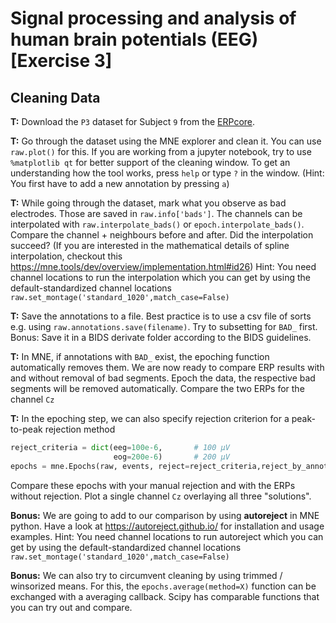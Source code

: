 # Signal processing and analysis of human brain potentials (EEG) [Exercise 3]
## Cleaning Data
**T:** Download the `P3` dataset for Subject `9` from the [ERPcore](https://osf.io/thsqg/).

**T:** Go through the dataset using the MNE explorer and clean it. You can use `raw.plot()` for this. If you are working from a jupyter notebook, try to use `%matplotlib qt` for better support of the cleaning window. To get an understanding how the tool works, press `help` or type `?` in the window. (Hint: You first have to add a new annotation by pressing `a`)

**T:** While going through the dataset, mark what you observe as bad electrodes. Those are saved in `raw.info['bads']`. The channels can be interpolated with `raw.interpolate_bads()` or `epoch.interpolate_bads()`. Compare the channel + neighbours before and after. Did the interpolation succeed? (If you are interested in the mathematical details of spline interpolation, checkout this https://mne.tools/dev/overview/implementation.html#id26)
Hint: You need channel locations to run the interpolation which you can get by using the default-standardized channel locations `raw.set_montage('standard_1020',match_case=False)`

**T:** Save the annotations to a file. Best practice is to use a csv file of sorts e.g. using `raw.annotations.save(filename)`. Try to subsetting for `BAD_` first. Bonus: Save it in a BIDS derivate folder according to the BIDS guidelines.

**T:** In MNE, if annotations with `BAD_` exist, the epoching function automatically removes them. We are now ready to compare ERP results with and without removal of bad segments. Epoch the data, the respective bad segments will be removed automatically. Compare the two ERPs for the channel `Cz`

**T:** In the epoching step, we can also specify rejection criterion for a peak-to-peak rejection method

```python
reject_criteria = dict(eeg=100e-6,       # 100 µV
                       eog=200e-6)       # 200 µV
epochs = mne.Epochs(raw, events, reject=reject_criteria,reject_by_annotation=False)
```

Compare these epochs with your manual rejection and with the ERPs without rejection. Plot a single channel `Cz` overlaying all three "solutions".

**Bonus:** We are going to add to our comparison by using **autoreject** in MNE python. Have a look at https://autoreject.github.io/ for installation and usage examples. Hint: You need channel locations to run autoreject which you can get by using the default-standardized channel locations `raw.set_montage('standard_1020',match_case=False)`

**Bonus:** We can also try to circumvent cleaning by using trimmed / winsorized means. For this, the `epochs.average(method=X)` function can be exchanged with a averaging callback. Scipy has comparable functions that you can try out and compare.
